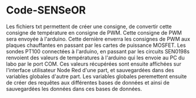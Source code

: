# Code-SENSeOR
Les fichiers txt permettent de créer une consigne, de convertir cette consigne de température en consigne de PWM. Cette consigne de PWM sera envoyée à l'arduino. Cette dernière enverra les consignes de PWM aux plaques chauffantes en passant par les cartes de puissance MOSFET. Les sondes PT100 connectées à l'arduino, en passant par les circuits SEN0198s renvoient des valeurs de températures à l'arduino qui les envoie au PC du labo par le port COM. Ces valeurs récupérées sont ensuite affichées sur l'interface utilisateur Node Red d'une part, et sauvegardées dans des variables globales d'autre part. Les variables globales peremettent ensuite de créer des requêtes aux différentes bases de données et ainsi de sauvegardées les données dans ces bases de données.

